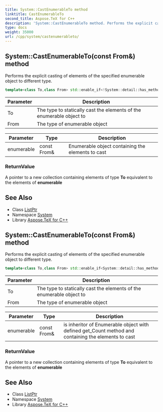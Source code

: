 ```yaml
---
title: System::CastEnumerableTo method
linktitle: CastEnumerableTo
second_title: Aspose.TeX for C++
description: 'System::CastEnumerableTo method. Performs the explicit casting of elements of the specified enumerable object to different type in C++.'
type: docs
weight: 35000
url: /cpp/system/castenumerableto/
---
```

## System::CastEnumerableTo(const From\&) method


Performs the explicit casting of elements of the specified enumerable object to different type.

```cpp
template<class To,class From> std::enable_if<!System::detail::has_method_get_Count<From>::value, Collections::Generic::ListPtr<To>>::type System::CastEnumerableTo(const From &enumerable)
```


| Parameter | Description |
| --- | --- |
| To | The type to statically cast the elements of the enumerable object to |
| From | The type of enumerable object |

| Parameter | Type | Description |
| --- | --- | --- |
| enumerable | const From\& | Enumerable object containing the elements to cast |

### ReturnValue

A pointer to a new collection containing elements of type **To** equivalent to the elements of **enumerable**

## See Also

* Class [ListPtr](../../system.collections.generic/listptr/)
* Namespace [System](../)
* Library [Aspose.TeX for C++](../../)
## System::CastEnumerableTo(const From\&) method


Performs the explicit casting of elements of the specified enumerable object to different type.

```cpp
template<class To,class From> std::enable_if<System::detail::has_method_get_Count<From>::value, Collections::Generic::ListPtr<To>>::type System::CastEnumerableTo(const From &enumerable)
```


| Parameter | Description |
| --- | --- |
| To | The type to statically cast the elements of the enumerable object to |
| From | The type of enumerable object |

| Parameter | Type | Description |
| --- | --- | --- |
| enumerable | const From\& | is inheritor of Enumerable object with defined get_Count method and containing the elements to cast |

### ReturnValue

A pointer to a new collection containing elements of type **To** equivalent to the elements of **enumerable**

## See Also

* Class [ListPtr](../../system.collections.generic/listptr/)
* Namespace [System](../)
* Library [Aspose.TeX for C++](../../)

